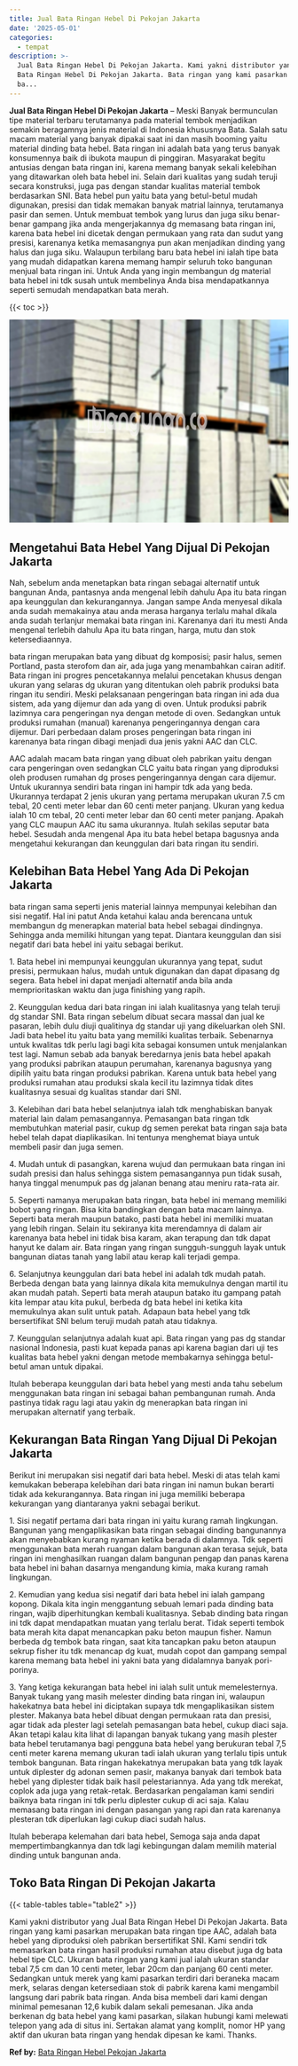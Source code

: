 ```yaml
---
title: Jual Bata Ringan Hebel Di Pekojan Jakarta
date: '2025-05-01'
categories:
  - tempat
description: >-
  Jual Bata Ringan Hebel Di Pekojan Jakarta. Kami yakni distributor yang Jual
  Bata Ringan Hebel Di Pekojan Jakarta. Bata ringan yang kami pasarkan merupakan
  ba...
---
```


**Jual Bata Ringan Hebel Di Pekojan Jakarta** – Meski Banyak bermunculan tipe material terbaru terutamanya pada material tembok menjadikan semakin beragamnya jenis material di Indonesia khususnya Bata. Salah satu macam material yang banyak dipakai saat ini dan masih booming yaitu material dinding bata hebel. Bata ringan ini adalah bata yang terus banyak konsumennya baik di ibukota maupun di pinggiran. Masyarakat begitu antusias dengan bata ringan ini, karena memang banyak sekali kelebihan yang ditawarkan oleh bata hebel ini. Selain dari kualitas yang sudah teruji secara konstruksi, juga pas dengan standar kualitas material tembok berdasarkan SNI. Bata hebel pun yaitu bata yang betul-betul mudah digunakan, presisi dan tidak memakan banyak matrial lainnya, terutamanya pasir dan semen. Untuk membuat tembok yang lurus dan juga siku benar-benar gampang jika anda mengerjakannya dg memasang bata ringan ini, karena bata hebel ini dicetak dengan permukaan yang rata dan sudut yang presisi, karenanya ketika memasangnya pun akan menjadikan dinding yang halus dan juga siku. Walaupun terbilang baru bata hebel ini ialah tipe bata yang mudah didapatkan karena memang hampir seluruh toko bangunan menjual bata ringan ini. Untuk Anda yang ingin membangun dg material bata hebel ini tdk susah untuk membelinya Anda bisa mendapatkannya seperti semudah mendapatkan bata merah.

{{< toc >}}

![Jual Bata Ringan Hebel Di Pekojan Jakarta](/images/jual-hebel-murah-03.png)

## Mengetahui Bata Hebel Yang Dijual Di Pekojan Jakarta

Nah, sebelum anda menetapkan bata ringan sebagai alternatif untuk bangunan Anda, pantasnya anda mengenal lebih dahulu Apa itu bata ringan apa keunggulan dan kekurangannya. Jangan sampe Anda menyesal dikala anda sudah memakainya atau anda merasa harganya terlalu mahal dikala anda sudah terlanjur memakai bata ringan ini. Karenanya dari itu mesti Anda mengenal terlebih dahulu Apa itu bata ringan, harga, mutu dan stok ketersediaannya.

bata ringan merupakan bata yang dibuat dg komposisi; pasir halus, semen Portland, pasta sterofom dan air, ada juga yang menambahkan cairan aditif. Bata ringan ini progres pencetakannya melalui pencetakan khusus dengan ukuran yang selaras dg ukuran yang ditentukan oleh pabrik produksi bata ringan itu sendiri. Meski pelaksanaan pengeringan bata ringan ini ada dua sistem, ada yang dijemur dan ada yang di oven. Untuk produksi pabrik lazimnya cara pengeringan nya dengan metode di oven. Sedangkan untuk produksi rumahan (manual) karenanya pengeringannya dengan cara dijemur. Dari perbedaan dalam proses pengeringan bata ringan ini karenanya bata ringan dibagi menjadi dua jenis yakni AAC dan CLC.

AAC adalah macam bata ringan yang dibuat oleh pabrikan yaitu dengan cara pengeringan oven sedangkan CLC yaitu bata ringan yang diproduksi oleh produsen rumahan dg proses pengeringannya dengan cara dijemur. Untuk ukurannya sendiri bata ringan ini hampir tdk ada yang beda. Ukurannya terdapat 2 jenis ukuran yang pertama merupakan ukuran 7.5 cm tebal, 20 centi meter lebar dan 60 centi meter panjang. Ukuran yang kedua ialah 10 cm tebal, 20 centi meter lebar dan 60 centi meter panjang. Apakah yang CLC maupun AAC itu sama ukurannya. Itulah sekilas seputar bata hebel. Sesudah anda mengenal Apa itu bata hebel betapa bagusnya anda mengetahui kekurangan dan keunggulan dari bata ringan itu sendiri.

## Kelebihan Bata Hebel Yang Ada Di Pekojan Jakarta

bata ringan sama seperti jenis material lainnya mempunyai kelebihan dan sisi negatif. Hal ini patut Anda ketahui kalau anda berencana untuk membangun dg menerapkan material bata hebel sebagai dindingnya. Sehingga anda memiliki hitungan yang tepat. Diantara keunggulan dan sisi negatif dari bata hebel ini yaitu sebagai berikut.

1\. Bata hebel ini mempunyai keunggulan ukurannya yang tepat, sudut presisi, permukaan halus, mudah untuk digunakan dan dapat dipasang dg segera. Bata hebel ini dapat menjadi alternatif anda bila anda memprioritaskan waktu dan juga finishing yang rapih.

2\. Keunggulan kedua dari bata ringan ini ialah kualitasnya yang telah teruji dg standar SNI. Bata ringan sebelum dibuat secara massal dan jual ke pasaran, lebih dulu diuji qualitinya dg standar uji yang dikeluarkan oleh SNI. Jadi bata hebel itu yaitu bata yang memiliki kualitas terbaik. Sebenarnya untuk kwalitas tdk perlu lagi bagi kita sebagai konsumen untuk menjalankan test lagi. Namun sebab ada banyak beredarnya jenis bata hebel apakah yang produksi pabrikan ataupun perumahan, karenanya bagusnya yang dipilih yaitu bata ringan produksi pabrikan. Karena untuk bata hebel yang produksi rumahan atau produksi skala kecil itu lazimnya tidak dites kualitasnya sesuai dg kualitas standar dari SNI.

3\. Kelebihan dari bata hebel selanjutnya ialah tdk menghabiskan banyak material lain dalam pemasangannya. Pemasangan bata ringan tdk membutuhkan material pasir, cukup dg semen perekat bata ringan saja bata hebel telah dapat diaplikasikan. Ini tentunya menghemat biaya untuk membeli pasir dan juga semen.

4\. Mudah untuk di pasangkan, karena wujud dan permukaan bata ringan ini sudah presisi dan halus sehingga sistem pemasangannya pun tidak susah, hanya tinggal menumpuk pas dg jalanan benang atau meniru rata-rata air.

5\. Seperti namanya merupakan bata ringan, bata hebel ini memang memiliki bobot yang ringan. Bisa kita bandingkan dengan bata macam lainnya. Seperti bata merah maupun batako, pasti bata hebel ini memiliki muatan yang lebih ringan. Selain itu sekiranya kita merendamnya di dalam air karenanya bata hebel ini tidak bisa karam, akan terapung dan tdk dapat hanyut ke dalam air. Bata ringan yang ringan sungguh-sungguh layak untuk bangunan diatas tanah yang labil atau kerap kali terjadi gempa.

6\. Selanjutnya keunggulan dari bata hebel ini adalah tdk mudah patah. Berbeda dengan bata yang lainnya dikala kita memukulnya dengan martil itu akan mudah patah. Seperti bata merah ataupun batako itu gampang patah kita lempar atau kita pukul, berbeda dg bata hebel ini ketika kita memukulnya akan sulit untuk patah. Adapaun bata hebel yang tdk bersertifikat SNI belum teruji mudah patah atau tidaknya.

7\. Keunggulan selanjutnya adalah kuat api. Bata ringan yang pas dg standar nasional Indonesia, pasti kuat kepada panas api karena bagian dari uji tes kualitas bata hebel yakni dengan metode membakarnya sehingga betul-betul aman untuk dipakai.

Itulah beberapa keunggulan dari bata hebel yang mesti anda tahu sebelum menggunakan bata ringan ini sebagai bahan pembangunan rumah. Anda pastinya tidak ragu lagi atau yakin dg menerapkan bata ringan ini merupakan alternatif yang terbaik.

## Kekurangan Bata Ringan Yang Dijual Di Pekojan Jakarta

Berikut ini merupakan sisi negatif dari bata hebel. Meski di atas telah kami kemukakan beberapa kelebihan dari bata ringan ini namun bukan berarti tidak ada kekurangannya. Bata ringan ini juga memiliki beberapa kekurangan yang diantaranya yakni sebagai berikut.

1\. Sisi negatif pertama dari bata ringan ini yaitu kurang ramah lingkungan. Bangunan yang mengaplikasikan bata ringan sebagai dinding bangunannya akan menyebabkan kurang nyaman ketika berada di dalamnya. Tdk seperti menggunakan bata merah ruangan dalam bangunan akan terasa sejuk, bata ringan ini menghasilkan ruangan dalam bangunan pengap dan panas karena bata hebel ini bahan dasarnya mengandung kimia, maka kurang ramah lingkungan.

2\. Kemudian yang kedua sisi negatif dari bata hebel ini ialah gampang kopong. Dikala kita ingin menggantung sebuah lemari pada dinding bata ringan, wajib diperhitungkan kembali kualitasnya. Sebab dinding bata ringan ini tdk dapat mendapatkan muatan yang terlalu berat. Tidak seperti tembok bata merah kita dapat menancapkan paku beton maupun fisher. Namun berbeda dg tembok bata ringan, saat kita tancapkan paku beton ataupun sekrup fisher itu tdk menancap dg kuat, mudah copot dan gampang sempal karena memang bata hebel ini yakni bata yang didalamnya banyak pori-porinya.

3\. Yang ketiga kekurangan bata hebel ini ialah sulit untuk memelesternya. Banyak tukang yang masih melester dinding bata ringan ini, walaupun hakekatnya bata hebel ini diciptakan supaya tdk mengaplikasikan sistem plester. Makanya bata hebel dibuat dengan permukaan rata dan presisi, agar tidak ada plester lagi setelah pemasangan bata hebel, cukup diaci saja. Akan tetapi kalau kita lihat di lapangan banyak tukang yang masih plester bata hebel terutamanya bagi pengguna bata hebel yang berukuran tebal 7,5 centi meter karena memang ukuran tadi ialah ukuran yang terlalu tipis untuk tembok bangunan. Bata ringan hakekatnya merupakan bata yang tdk layak untuk diplester dg adonan semen pasir, makanya banyak dari tembok bata hebel yang diplester tidak baik hasil pelestariannya. Ada yang tdk merekat, coplok ada juga yang retak-retak. Berdasarkan pengalaman kami sendiri baiknya bata ringan ini tdk perlu diplester cukup di aci saja. Kalau memasang bata ringan ini dengan pasangan yang rapi dan rata karenanya plesteran tdk diperlukan lagi cukup diaci sudah halus.

Itulah beberapa kelemahan dari bata hebel, Semoga saja anda dapat mempertimbangkannya dan tdk lagi kebingungan dalam memilih material dinding untuk bangunan anda.

## Toko Bata Ringan Di Pekojan Jakarta

{{< table-tables table="table2" >}}

Kami yakni distributor yang Jual Bata Ringan Hebel Di Pekojan Jakarta. Bata ringan yang kami pasarkan merupakan bata ringan tipe AAC, adalah bata hebel yang diproduksi oleh pabrikan bersertifikat SNI. Kami sendiri tdk memasarkan bata ringan hasil produksi rumahan atau disebut juga dg bata hebel tipe CLC. Ukuran bata ringan yang kami jual ialah ukuran standar tebal 7,5 cm dan 10 centi meter, lebar 20cm dan panjang 60 centi meter. Sedangkan untuk merek yang kami pasarkan terdiri dari beraneka macam merk, selaras dengan ketersediaan stok di pabrik karena kami mengambil langsung dari pabrik bata ringan. Anda bisa membeli dari kami dengan minimal pemesanan 12,6 kubik dalam sekali pemesanan. Jika anda berkenan dg bata hebel yang kami pasarkan, silakan hubungi kami melewati telepon yang ada di situs ini. Sertakan alamat yang komplit, nomor HP yang aktif dan ukuran bata ringan yang hendak dipesan ke kami. Thanks.

**Ref by:** [Bata Ringan Hebel Pekojan Jakarta](https://id.wikipedia.org/wiki/Bata)
